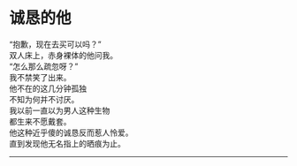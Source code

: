 # 诚恳的他

“抱歉，现在去买可以吗？”
\
双人床上，赤身裸体的他问我。
\
“怎么那么疏忽呀？”
\
我不禁笑了出来。
\
他不在的这几分钟孤独
\
不知为何并不讨厌。
\
我以前一直以为男人这种生物
\
都生来不愿戴套。
\
他这种近乎傻的诚恳反而惹人怜爱。
\
直到发现他无名指上的晒痕为止。










---
